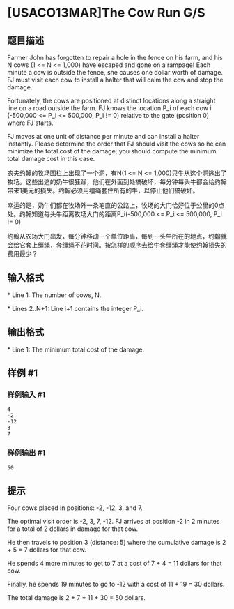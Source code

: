 # [USACO13MAR]The Cow Run G/S

## 题目描述

Farmer John has forgotten to repair a hole in the fence on his farm, and his N cows (1 <= N <= 1,000) have escaped and gone on a rampage! Each minute a cow is outside the fence, she causes one dollar worth of damage. FJ must visit each cow to install a halter that will calm the cow and stop the damage.

Fortunately, the cows are positioned at distinct locations along a straight line on a road outside the farm. FJ knows the location P\_i of each cow i (-500,000 <= P\_i <= 500,000, P\_i != 0) relative to the gate (position 0) where FJ starts.

FJ moves at one unit of distance per minute and can install a halter instantly. Please determine the order that FJ should visit the cows so he can minimize the total cost of the damage; you should compute the minimum total damage cost in this case.

农夫约翰的牧场围栏上出现了一个洞，有N(1 <= N <= 1,000)只牛从这个洞逃出了牧场。这些出逃的奶牛很狂躁，他们在外面到处搞破坏，每分钟每头牛都会给约翰带来1美元的损失。约翰必须用缰绳套住所有的牛，以停止他们搞破坏。


幸运的是，奶牛们都在牧场外一条笔直的公路上，牧场的大门恰好位于公里的0点处。约翰知道每头牛距离牧场大门的距离P\_i(-500,000 <= P\_i <= 500,000, P\_i != 0)


约翰从农场大门出发，每分钟移动一个单位距离，每到一头牛所在的地点，约翰就会给它套上缰绳，套缰绳不花时间。按怎样的顺序去给牛套缰绳才能使约翰损失的费用最少？


## 输入格式

\* Line 1: The number of cows, N.

\* Lines 2..N+1: Line i+1 contains the integer P\_i.


## 输出格式

\* Line 1: The minimum total cost of the damage.


## 样例 #1

### 样例输入 #1
```
4 
-2 
-12 
3 
7
```

### 样例输出 #1

```
50
```

## 提示

Four cows placed in positions: -2, -12, 3, and 7.


The optimal visit order is -2, 3, 7, -12. FJ arrives at position -2 in 2 minutes for a total of 2 dollars in damage for that cow.

He then travels to position 3 (distance: 5) where the cumulative damage is 2 + 5 = 7 dollars for that cow.

He spends 4 more minutes to get to 7 at a cost of 7 + 4 = 11 dollars for that cow.

Finally, he spends 19 minutes to go to -12 with a cost of 11 + 19 = 30 dollars.

The total damage is 2 + 7 + 11 + 30 = 50 dollars. 


